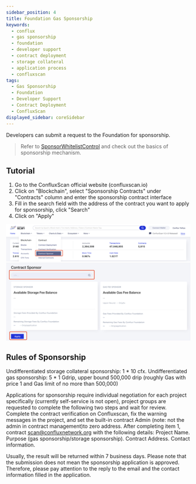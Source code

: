 ```yaml
---
sidebar_position: 4
title: Foundation Gas Sponsorship
keywords:
  - conflux
  - gas sponsorship
  - foundation
  - developer support
  - contract deployment
  - storage collateral
  - application process
  - confluxscan
tags:
  - Gas Sponsorship
  - Foundation
  - Developer Support
  - Contract Deployment
  - ConfluxScan
displayed_sidebar: coreSidebar
---
```


Developers can submit a request to the Foundation for sponsorship.

> Refer to [SponsorWhitelistControl](../core-space-basics/internal-contracts/sponsor-whitelist-control.md) and check out the basics of sponsorship mechanism.

## Tutorial

1. Go to the ConfluxScan official website (confluxscan.io)
2. Click on "Blockchain", select "Sponsorship Contracts" under "Contracts" column and enter the sponsorship contract interface
3. Fill in the search field with the address of the contract you want to apply for sponsorship, click "Search"
4. Click on "Apply"

![](image/2023-03-06-18-12-16.png) ![](image/2023-03-06-18-12-27.png)

## Rules of Sponsorship

Undifferentiated storage collateral sponsorship: 1 * 10 cfx. Undifferentiated gas sponsorship: 5 * 1 Gdrip, upper bound 500,000 drip (roughly Gas with price 1 and Gas limit of no more than 500,000)

Applications for sponsorship require individual negotiation for each project specifically (currently self-service is not open), project groups are requested to complete the following two steps and wait for review. Complete the contract verification on Confluxscan, fix the warning messages in the project, and set the built-in contract Admin (note: not the admin in contract management)to zero address. After completing item 1, contract scan@confluxnetwork.org with the following details: Project Name. Purpose (gas sponsorship/storage sponsorship). Contract Address. Contact information.

Usually, the result will be returned within 7 business days. Please note that the submission does not mean the sponsorship application is approved. Therefore, please pay attention to the reply to the email and the contact information filled in the application.
